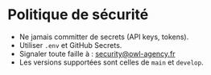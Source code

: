# Politique de sécurité

- Ne jamais committer de secrets (API keys, tokens).
- Utiliser `.env` et GitHub Secrets.
- Signaler toute faille à : security@owl-agency.fr
- Les versions supportées sont celles de `main` et `develop`.
